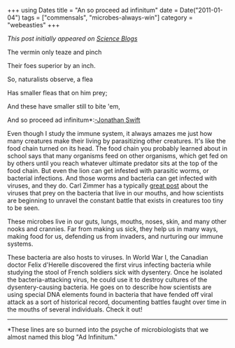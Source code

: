 +++
using Dates
title = "An so proceed ad infinitum"
date = Date("2011-01-04")
tags = ["commensals", "microbes-always-win"]
category = "webeasties"
+++

_This post initially appeared on [Science Blogs](http://scienceblogs.com/webeasties)_

The vermin only teaze and pinch

Their foes superior by an inch.

So, naturalists observe, a flea

Has smaller fleas that on him prey;

And these have smaller still to bite 'em,

And so proceed ad infinitum*:[-Jonathan Swift](http://www.online-literature.com/swift/3515/)

Even though I study the immune system, it always amazes me just how many creatures make their living by parasitizing other creatures. It's like the food chain turned on its head. The food chain you probably learned about in school says that many organisms feed on other organisms, which get fed on by others until you reach whatever ultimate predator sits at the top of the food chain. 
But even the lion can get infested with parasitic worms, or bacterial infections. And those worms and bacteria can get infected with viruses, and they do. Carl Zimmer has a typically [great post](http://goo.gl/RDJo7) about the viruses that prey on the bacteria that live in our mouths, and how scientists are beginning to unravel the constant battle that exists in creatures too tiny to be seen.

These microbes live in our guts, lungs, mouths, noses, skin, and many other nooks and crannies. Far from making us sick, they help us in many ways, making food for us, defending us from invaders, and nurturing our immune systems.

These bacteria are also hosts to viruses. In World War I, the Canadian doctor Felix d'Herelle discovered the first virus infecting bacteria while studying the stool of French soldiers sick with dysentery. Once he isolated the bacteria-attacking virus, he could use it to destroy cultures of the dysentery-causing bacteria. 
He goes on to describe how scientists are using special DNA elements found in bacteria that have fended off viral attack as a sort of historical record, documenting battles faught over time in the mouths of several individuals. Check it out!

---

*These lines are so burned into the psyche of microbiologists that we almost named this blog "Ad Infinitum." 

      
  
